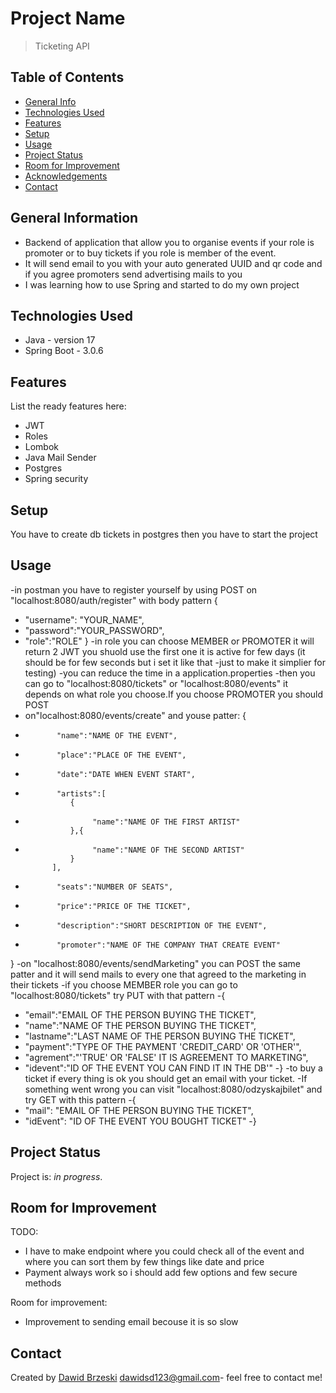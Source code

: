 # Project Name
> Ticketing API
## Table of Contents
* [General Info](#general-information)
* [Technologies Used](#technologies-used)
* [Features](#features)
* [Setup](#setup)
* [Usage](#usage)
* [Project Status](#project-status)
* [Room for Improvement](#room-for-improvement)
* [Acknowledgements](#acknowledgements)
* [Contact](#contact)

## General Information
- Backend of application that allow you to organise events if your role is promoter or to buy tickets if you role is member of the event.
- It will send email to you with your auto generated UUID and qr code and if you agree promoters send advertising mails to you
- I was learning how to use Spring and started to do my own project
<!-- You don't have to answer all the questions - just the ones relevant to your project. -->


## Technologies Used
- Java - version 17
- Spring Boot - 3.0.6


## Features
List the ready features here:
- JWT
- Roles
- Lombok
- Java Mail Sender
- Postgres
- Spring security


## Setup
You have to create db tickets in postgres then you have to start the project
## Usage
-in postman you have to register yourself by using POST on "localhost:8080/auth/register" with body pattern
{
-    "username": "YOUR_NAME",
-    "password":"YOUR_PASSWORD",
-    "role":"ROLE"
}
-in role you can choose MEMBER or PROMOTER it will return 2 JWT you shuold use the first one it is active for few days (it should be for few seconds but i set it like that -just to make it simplier for testing)
-you can reduce the time in a application.properties
-then you can go to "localhost:8080/tickets" or "localhost:8080/events" it depends on what role you choose.If you choose PROMOTER you should POST
- on"localhost:8080/events/create" and youse patter:
{
-            "name":"NAME OF THE EVENT",
-            "place":"PLACE OF THE EVENT",
-            "date":"DATE WHEN EVENT START",
-            "artists":[
                {
-                    "name":"NAME OF THE FIRST ARTIST"
                },{
-                    "name":"NAME OF THE SECOND ARTIST"
                }
            ],
-            "seats":"NUMBER OF SEATS",
-            "price":"PRICE OF THE TICKET",
-            "description":"SHORT DESCRIPTION OF THE EVENT",
-            "promoter":"NAME OF THE COMPANY THAT CREATE EVENT"
}
-on "localhost:8080/events/sendMarketing" you can POST the same patter and it will send mails to every one that agreed to the marketing in their tickets
-if you choose MEMBER role you can go to "localhost:8080/tickets" try PUT with that pattern
-{
-    "email":"EMAIL OF THE PERSON BUYING THE TICKET",
-    "name":"NAME OF THE PERSON BUYING THE TICKET",
-    "lastname":"LAST NAME OF THE PERSON BUYING THE TICKET",
-    "payment":"TYPE OF THE PAYMENT 'CREDIT_CARD' OR 'OTHER'",
-    "agrement":"'TRUE' OR 'FALSE' IT IS AGREEMENT TO MARKETING",
-    "idevent":"ID OF THE EVENT YOU CAN FIND IT IN THE DB'"
-}
-to buy a ticket if every thing is ok you should get an email with your ticket.
-If something went wrong you can visit "localhost:8080/odzyskajbilet" and try GET with this pattern
-{
-    "mail": "EMAIL OF THE PERSON BUYING THE TICKET",
-    "idEvent": "ID OF THE EVENT YOU BOUGHT TICKET"
-}

## Project Status
Project is: _in progress_.


## Room for Improvement
TODO:
- I have to make endpoint where you could check all of the event and where you can sort them by few things like date and price
- Payment always work so i should add few options and few secure methods

Room for improvement:
- Improvement to sending email becouse it is so slow

## Contact
Created by [Dawid Brzeski](https://github.com/Leiser619) [dawidsd123@gmail.com](https://gmail.com)- feel free to contact me!
